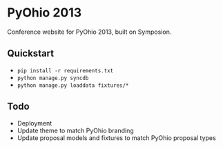 # PyOhio 2013

Conference website for PyOhio 2013, built on Symposion.

## Quickstart

- `pip install -r requirements.txt`
- `python manage.py syncdb`
- `python manage.py loaddata fixtures/*`

## Todo

- Deployment
- Update theme to match PyOhio branding
- Update proposal models and fixtures to match PyOhio proposal types
